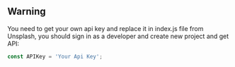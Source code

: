 ## Warning
You need to get your own api key and replace it in index.js file from Unsplash, you should sign in as a developer and create new project and get API:

```javascript
const APIKey = 'Your Api Key';
```
